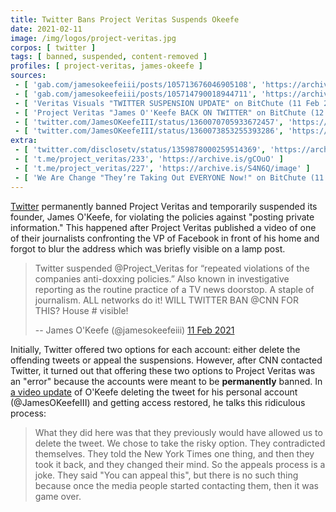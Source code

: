 ```yaml
---
title: Twitter Bans Project Veritas Suspends Okeefe
date: 2021-02-11
image: /img/logos/project-veritas.jpg
corpos: [ twitter ]
tags: [ banned, suspended, content-removed ]
profiles: [ project-veritas, james-okeefe ]
sources:
 - [ 'gab.com/jamesokeefeiii/posts/105713676046905108', 'https://archive.is/eQdxM' ]
 - [ 'gab.com/jamesokeefeiii/posts/105714790018944711', 'https://archive.is/vaPMx' ]
 - [ 'Veritas Visuals "TWITTER SUSPENSION UPDATE" on BitChute (11 Feb 2021)', 'https://www.bitchute.com/video/uFHA3uaQbYA/' ]
 - [ 'Project Veritas "James O''Keefe BACK ON TWITTER" on BitChute (12 Feb 2021)', 'https://www.bitchute.com/video/dgdV5r_etxk/' ]
 - [ 'twitter.com/JamesOKeefeIII/status/1360070705933672457', 'https://archive.is/ZTJ05' ]
 - [ 'twitter.com/JamesOKeefeIII/status/1360073853255393286', 'https://archive.is/YQ40o' ]
extra:
 - [ 'twitter.com/disclosetv/status/1359878000259514369', 'https://archive.is/N7EBD' ]
 - [ 't.me/project_veritas/233', 'https://archive.is/gCOuO' ]
 - [ 't.me/project_veritas/227', 'https://archive.is/S4N6Q/image' ]
 - [ 'We Are Change "They’re Taking Out EVERYONE Now!" on BitChute (11 Feb 2021)', 'https://www.bitchute.com/video/WMBaXj0N-sY/' ]
---
```


[Twitter](/twitter/) permanently banned Project Veritas and temporarily
suspended its founder, James O'Keefe, for violating the policies against
"posting private information." This happened after Project Veritas published a
video of one of their journalists confronting the VP of Facebook in front of
his home and forgot to blur the address which was briefly visible on a lamp
post.

> Twitter suspended @Project_Veritas for “repeated violations of the companies
> anti-doxxing policies.” Also known in investigative reporting as the routine
> practice of a TV news doorstop. A staple of journalism. ALL networks do it!
> WILL TWITTER BAN @CNN FOR THIS? House # visible!
>
> -- James O'Keefe (@jamesokeefeiii) [11 Feb 2021](https://archive.is/YQ40o)

Initially, Twitter offered two options for each account: either delete the
offending tweets or appeal the suspensions. However, after CNN contacted
Twitter, it turned out that offering these two options to Project Veritas was
an "error" because the accounts were meant to be **permanently** banned. In [a
video update](https://www.bitchute.com/video/dgdV5r_etxk/?list=subscriptions)
of O'Keefe deleting the tweet for his personal account (@JamesOKeefeIII) and
getting access restored, he talks this ridiculous process:

> What they did here was that they previously would have allowed us to delete
> the tweet. We chose to take the risky option. They contradicted themselves.
> They told the New York Times one thing, and then they took it back, and they
> changed their mind. So the appeals process is a joke. They said "You can
> appeal this", but there is no such thing because once the media people
> started contacting them, then it was game over.
